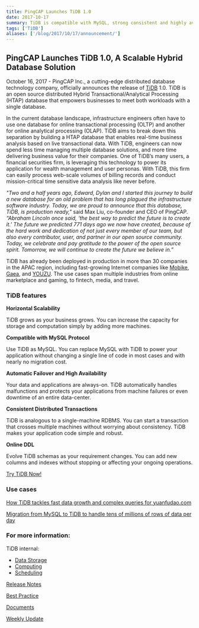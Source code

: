 ```yaml
---
title: PingCAP Launches TiDB 1.0
date: 2017-10-17
summary: TiDB is compatible with MySQL, strong consistent and highly available.
tags: ['TiDB']
aliases: ['/blog/2017/10/17/announcement/']
---
```


## PingCAP Launches TiDB 1.0, A Scalable Hybrid Database Solution

October 16, 2017 - PingCAP Inc., a cutting-edge distributed database technology company, officially announces the release of [TiDB](https://github.com/pingcap/tidb) 1.0. TiDB is an open source distributed Hybrid Transactional/Analytical Processing (HTAP) database that empowers businesses to meet both workloads with a single database.

In the current database landscape, infrastructure engineers often have to use one database for online transactional processing (OLTP) and another for online analytical processing (OLAP). TiDB aims to break down this separation by building a HTAP database that enables real-time business analysis based on live transactional data. With TiDB, engineers can now spend less time managing multiple database solutions, and more time delivering business value for their companies. One of TiDB’s many users, a financial securities firm, is leveraging this technology to power its application for wealth management and user personas. With TiDB, this firm can easily process web-scale volumes of billing records and conduct mission-critical time sensitive data analysis like never before.

*"Two and a half years ago, Edward, Dylan and I started this journey to build a new database for an old problem that has long plagued the infrastructure software industry. Today, we are proud to announce that this database, TiDB, is production ready,"* said Max Liu, co-founder and CEO of PingCAP. *“Abraham Lincoln once said, ‘the best way to predict the future is to create it.’ The future we predicted 771 days ago we now have created, because of the hard work and dedication of not just every member of our team, but also every contributor, user, and partner in our open source community. Today, we celebrate and pay gratitude to the power of the open source spirit. Tomorrow, we will continue to create the future we believe in.”*

TiDB has already been deployed in production in more than 30 companies in the APAC region, including fast-growing Internet companies like [Mobike](https://en.wikipedia.org/wiki/Mobike), [Gaea](http://www.gaea.com/en/), and [YOUZU](http://www.yoozoo.com/aboutEn). The use cases span multiple industries from online marketplace and gaming, to fintech, media, and travel.

### TiDB features

**Horizontal Scalability**

TiDB grows as your business grows. You can increase the capacity for storage and computation simply by adding more machines.

**Compatible with MySQL Protocol**

Use TiDB as MySQL. You can replace MySQL with TiDB to power your application without changing a single line of code in most cases and with nearly no migration cost.

**Automatic Failover and High Availability**

Your data and applications are always-on. TiDB automatically handles malfunctions and protects your applications from machine failures or even downtime of an entire data-center.

**Consistent Distributed Transactions**

TiDB is analogous to a single-machine RDBMS. You can start a transaction that crosses multiple machines without worrying about consistency. TiDB makes your application code simple and robust.

**Online DDL**

Evolve TiDB schemas as your requirement changes. You can add new columns and indexes without stopping or affecting your ongoing operations.

[Try TiDB Now!](https://pingcap.com/doc-QUICKSTART)

### Use cases

[How TiDB tackles fast data growth and complex queries for yuanfudao.com](https://pingcap.github.io/blog/2017/08/08/tidbforyuanfudao/)

[Migration from MySQL to TiDB to handle tens of millions of rows of data per day](https://pingcap.github.io/blog/2017/05/22/Comparison-between-MySQL-and-TiDB-with-tens-of-millions-of-data-per-day/)

### For more information:

TiDB internal:

- [Data Storage](https://pingcap.github.io/blog/2017/07/11/tidbinternal1/)
- [Computing](https://pingcap.github.io/blog/2017/07/11/tidbinternal2/)
- [Scheduling](https://pingcap.github.io/blog/2017/07/20/tidbinternal3/)

[Release Notes](https://pingcap.com/doc-rn)

[Best Practice](https://pingcap.github.io/blog/2017/07/24/tidbbestpractice/)

[Documents](https://pingcap.com/docs)

[Weekly Update](http://weekly.pingcap.com/)

